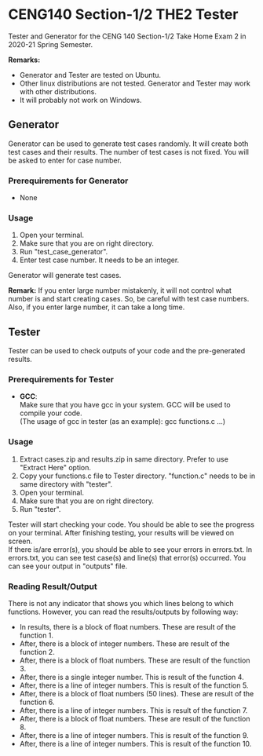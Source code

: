 # CENG140 Section-1/2 THE2 Tester

Tester and Generator for the CENG 140 Section-1/2 Take Home Exam 2 in 2020-21 Spring Semester.

**Remarks:** 
- Generator and Tester are tested on Ubuntu. 
- Other linux distributions are not tested. Generator and Tester may work with other distributions.
- It will probably not work on Windows.

## Generator

Generator can be used to generate test cases randomly. It will create both test cases and their results. The number of test cases is not fixed. You will be asked to enter for case number.

### Prerequirements for Generator
- None

### Usage
1. Open your terminal.
2. Make sure that you are on right directory.
3. Run "test_case_generator".
4. Enter test case number. It needs to be an integer.

Generator will generate test cases.  

**Remark:**
If you enter large number mistakenly, it will not control what number is and start creating cases. So, be careful with test case numbers.  
Also, if you enter large number, it can take a long time.

## Tester

Tester can be used to check outputs of your code and the pre-generated results.

### Prerequirements for Tester
- **GCC**:  
	Make sure that you have gcc in your system. GCC will be used to compile your code.  
  (The usage of gcc in tester (as an example): gcc functions.c ...)

### Usage
1. Extract cases.zip and results.zip in same directory.
	Prefer to use "Extract Here" option.
2. Copy your functions.c file to Tester directory.
	"function.c" needs to be in same directory with "tester".
3. Open your terminal.
4. Make sure that you are on right directory.
5. Run "tester".

Tester will start checking your code. You should be able to see the progress on your terminal. After finishing testing, your results will be viewed on screen.  
If there is/are error(s), you should be able to see your errors in errors.txt. In errors.txt, you can see test case(s) and line(s) that error(s) occurred. You can see your output in "outputs" file.

### Reading Result/Output
There is not any indicator that shows you which lines belong to which functions. However, you can read the results/outputs by following way:
- In results, there is a block of float numbers. These are result of the function 1.
- After, there is a block of integer numbers. These are result of the function 2.
- After, there is a block of float numbers. These are result of the function 3.
- After, there is a single integer number. This is result of the function 4.
- After, there is a line of integer numbers. This is result of the function 5.
- After, there is a block of float numbers (50 lines). These are result of the function 6.
- After, there is a line of integer numbers. This is result of the function 7.
- After, there is a block of float numbers. These are result of the function 8.
- After, there is a line of integer numbers. This is result of the function 9.
- After, there is a line of integer numbers. This is result of the function 10.